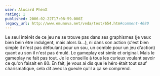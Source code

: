 ```yaml
---
user: Alucard PhénX
rating: 1
published: 2006-02-22T17:08:59.000Z
legacy_url: http://www.emunova.net/veda/test/654.htm#comment-4680
---
```

Le seul intérêt de ce jeu ne se trouve pas dans ses graphismes (je veux bien bein être indulgent, mais alors là...), ni dans son action (c'est bien simple il n'est pas défoulant pour un sou, un comble pour un jeu d'action) quant au son il n'est pas émulé. Le gameplay est simle et original. Mais le gameplay ne fait pas tout. Je le conseille
à tous les curieux voulant savoir ce qu'on faisait en 80\. En fait, je vous ai dis que le héro était tout sauf charismatique, cela dit avec la gueule qu'il a ça se comprend.